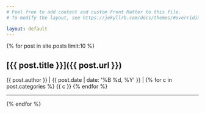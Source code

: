 ```yaml
---
# Feel free to add content and custom Front Matter to this file.
# To modify the layout, see https://jekyllrb.com/docs/themes/#overriding-theme-defaults

layout: default
---
```


{% for post in site.posts limit:10 %}

## [{{ post.title }}]({{ post.url }})
  {{ post.author }} | {{ post.date | date: '%B %d, %Y' }} | {% for c in post.categories %} {{ c }} {% endfor %}
  <hr>
{% endfor %}
